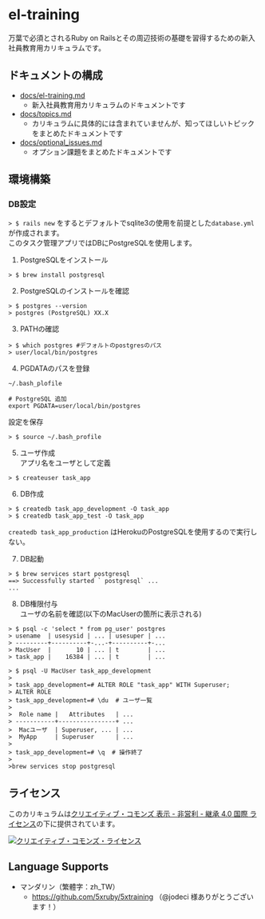 # el-training

万葉で必須とされるRuby on Railsとその周辺技術の基礎を習得するための新入社員教育用カリキュラムです。

## ドキュメントの構成

- [docs/el-training.md](/docs/el-training.md)
  - 新入社員教育用カリキュラムのドキュメントです
- [docs/topics.md](/docs/topics.md)
  - カリキュラムに具体的には含まれていませんが、知ってほしいトピックをまとめたドキュメントです
- [docs/optional_issues.md](/docs//optional_issues.md)
  - オプション課題をまとめたドキュメントです

## 環境構築
### DB設定
`> $ rails new`
をするとデフォルトでsqlite3の使用を前提とした`database.yml`が作成されます。  
このタスク管理アプリではDBにPostgreSQLを使用します。  

1. PostgreSQLをインストール  
```
> $ brew install postgresql
```

2. PostgreSQLのインストールを確認
```
> $ postgres --version
> postgres (PostgreSQL) XX.X
```
3. PATHの確認
```
> $ which postgres #デフォルトのpostgresのパス
> user/local/bin/postgres
```

4. PGDATAのパスを登録  

`~/.bash_plofile`
```
# PostgreSQL 追加
export PGDATA=user/local/bin/postgres
```
設定を保存
```
> $ source ~/.bash_profile
```
5. ユーザ作成  
アプリ名をユーザとして定義  
```
> $ createuser task_app
```

6. DB作成
```
> $ createdb task_app_development -O task_app
> $ createdb task_app_test -O task_app
```
`createdb task_app_production` はHerokuのPostgreSQLを使用するので実行しない。  

7. DB起動
```
> $ brew services start postgresql
==> Successfully started ` postgresql` ...
...
```

8. DB権限付与  
ユーザの名前を確認(以下のMacUserの箇所に表示される)
```
> $ psql -c 'select * from pg_user' postgres
> usename  | usesysid | ... | usesuper | ...  
> ---------+----------+-...-+----------+-... 
> MacUser  |       10 | ... | t        | ...  
> task_app |    16384 | ... | t        | ...
```
```
> $ psql -U MacUser task_app_development
>
> task_app_development=# ALTER ROLE "task_app" WITH Superuser;
> ALTER ROLE
> task_app_development=# \du  # ユーザ一覧
>
>  Role name |   Attributes   | ...
> -----------+----------------+ ...
>  Macユーザ  | Superuser, ... | ...
>  MyApp     | Superuser      | ...
>
> task_app_development=# \q  # 操作終了
>
>brew services stop postgresql
```
## ライセンス

このカリキュラムは[クリエイティブ・コモンズ 表示 - 非営利 - 継承 4.0 国際 ライセンス](https://creativecommons.org/licenses/by-nc-sa/4.0/deed.ja)の下に提供されています。

[![クリエイティブ・コモンズ・ライセンス](https://i.creativecommons.org/l/by-nc-sa/4.0/88x31.png)](https://creativecommons.org/licenses/by-nc-sa/4.0/deed.ja)

## Language Supports

- マンダリン（繁體字：zh_TW）
  - https://github.com/5xruby/5xtraining （@jodeci 様ありがとうございます！）
